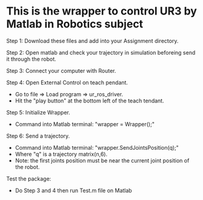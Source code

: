 # This is the wrapper to control UR3 by Matlab in Robotics subject

Step 1: Download these files and add into your Assignment directory.

Step 2: Open matlab and check your trajectory in simulation beforeing send it through the robot.

Step 3: Connect your computer with Router.

Step 4: Open External Control on teach pendant.
* Go to file => Load program => ur_ros_driver.
* Hit the "play button" at the bottom left of the teach tendant.

Step 5: Initialize Wrapper.
* Command into Matlab terminal: "wrapper = Wrapper();" 

Step 6: Send a trajectory.
* Command into Matlab terminal: "wrapper.SendJointsPosition(q);"
* Where "q" is a trajectory matrix(n,6).
* Note: the first joints position must be near the current joint position of the robot.

Test the package:
* Do Step 3 and 4 then run Test.m file on Matlab
